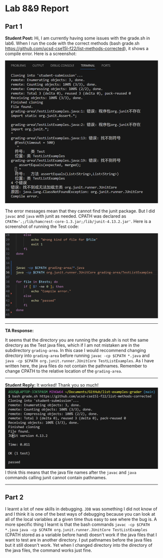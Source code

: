 #  Lab 8&9 Report
## Part 1
**Student Post:** 
Hi, I am currently having some issues with the grade.sh in lab6. When I run the code with
the correct methods (bash grade.sh https://github.com/ucsd-cse15l-f22/list-methods-corrected), it shows a compile error. Here is a screenshot:

![Image](https://github.com/TomTang01/cse15l-lab-reports/blob/main/labreport5/output.png)

The error messages mean that they cannot find the junit package. But I did `javac` and `java`
with junit as needed. CPATH was declared as `CPATH='.;/lib/hamcrest-core-1.3.jar;/lib/junit-4.13.2.jar'`. Here is a screenshot of running the Test code:

![Image](https://github.com/TomTang01/cse15l-lab-reports/blob/main/labreport5/code.png)

---

**TA Response:**

It seems that the directory you are running the grade.sh is not the same directory as the Test java files, which if I am not mistaken are in the subdirectory `grading-area`. In this case I would reccommend changing directory into `grading-area` before running `javac -cp $CPATH *.java` and `java -cp $CPATH org.junit.runner.JUnitCore TestListExamples`. As I have written here, the java files do not contain the pathnames. Remember to change CPATH to the relative location of the `grading-area`.

---

**Student Reply:**
It worked! Thank you so much!
![Image](https://github.com/TomTang01/cse15l-lab-reports/blob/main/labreport5/coutput.png)
I think this means that the java file names after the `javac` and `java` commands calling junit cannot contain pathnames.

---
## Part 2
I learnt a lot of new skills in debugging. `JDB` was something I did not know of and I think it is one of the best ways of debugging 
because you can look at all of the local variables at a given time thus easy to see where the bug is.
A more specific thing I learnt is that the bash commands `javac -cp $CPATH *.java` `java -cp $CPATH org.junit.runner.JUnitCore TestListExamples` (CPATH stored as a variable before hand) 
doesn't work if the java files that I want to test are in another directory. I put pathnames before the java files but it still doesn't work. 
Yet when I changed directory into the directory of the java files, the command works just fine.
